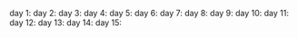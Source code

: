 day 1:
day 2:
day 3:
day 4:
day 5:
day 6:
day 7:
day 8:
day 9:
day 10:
day 11:
day 12:
day 13:
day 14:
day 15:
